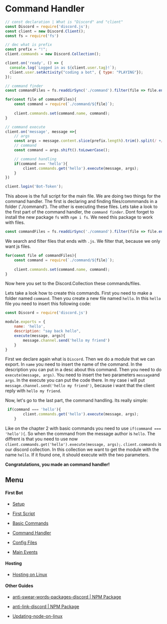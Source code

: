 # Command Handler

```js
// const declaration | What is "Discord" and "client"
const Discord = require('discord.js');
const client = new Discord.Client();
const fs = require('fs')

// dec what is prefix
const prefix = "!";
client.commands = new Discord.Collection();

client.on('ready', () => {
  console.log(`Logged in as ${client.user.tag}!`);
  client.user.setActivity("coding a bot", { type: "PLAYING"});
});

// command finder
const commandFiles = fs.readdirSync('./command').filter(file => file.endsWith('.js'));

for(const file of commandFiles){
    const command = require(`./command/${file}`);
 
    client.commands.set(command.name, command);
}

// command execute
client.on('message', message =>{
    // args
	const args = message.content.slice(prefix.length).trim().split(/ +/);
    // command
	const command = args.shift().toLowerCase();

    // command handling
    if(command === 'hello'){
        client.commands.get('hello').execute(message, args);
    }
})

client.login('Bot-Token');
```


This above is the full script for the main file. We are doing two things for the command handler. The first is declaring and finding files/commmands in a folder ('./command'). The other is executing these files. Lets take a look to the first part of the command handler, the `command finder`. Dont forget to install the new package `fs` with `npm i fs`. We need this package to work with files.

```js
const commandFiles = fs.readdirSync('./command').filter(file => file.endsWith('.js'));
```
We search and filter files that ends with `.js`. We filter that, because we only want js files.

```js
for(const file of commandFiles){
    const command = require(`./command/${file}`);
 
    client.commands.set(command.name, command);
}
```

Now here you set to the Discord.Collection these commands/files.

Lets take a look how to create this commands. First you need to make a folder named `command`. Then you create a new file named `hello`. In this `hello` file you need to insert this following code:

```js
const Discord = require('discord.js')

module.exports = {
    name: 'hello',
    description: "say back hello",
    execute(message, args){
        message.channel.send('hello my friend')
    }
}
```

First we declare again what is `Discord`. Then we do a module that we can export. In `name` you need to insert the name of the command. In the description you can put in a desc about this command. Then you need to do `execute(message, args)`. You need to insert the two parameters `message`and `args`. In the execute you can put the code there. In my case i will put `message.channel.send('hello my friend')`, because i want that the client reply with `hello my friend`.


Now, let's go to the last part, the command handling. Its really simple:

```js
 if(command === 'hello'){
        client.commands.get('hello').execute(message, args);
    }
```
Like on the chapter 2 with basic commands you need to use `if(command === 'hello'){`. So when the command from the message author is `hello`. The diffrent is that you need to use now `client.commands.get('hello').execute(message, args);`. `client.commands` is our discord collection. In this collection we want to get the module with the name `hello`. If it found one, it should execute with the two parameters.

**Congratulations, you made an command handler!**


## Menu

#### First Bot

- [Setup](https://github.com/ookamicodes/discordjs-guide/blob/master/first-bot/chapters/.setup.md)

- [First Script](https://github.com/ookamicodes/discordjs-guide/blob/master/first-bot/chapters/1_first-script.md)

- [Basic Commands](https://github.com/ookamicodes/discordjs-guide/blob/master/first-bot/chapters/2_basic-commands.md)

- [Command Handler](https://github.com/ookamicodes/discordjs-guide/blob/master/first-bot/chapters/3_command-handler.md)

- [Config Files](https://github.com/ookamicodes/discordjs-guide/blob/master/first-bot/chapters/4_config-files.md)

- [Main Events](https://github.com/ookamicodes/discordjs-guide/blob/master/first-bot/chapters/5_main-events.md)

#### Hosting

- [Hosting on Linux](https://github.com/ookamicodes/discordjs-guide/blob/main/hosting-guides/hosting-on-linux.md)

#### Other Guides

- [anti-swear-words-packages-discord | NPM Package](https://github.com/ookamicodes/discordjs-guide/blob/master/other-guides/chapters/anti-swear-words.md)

- [anti-link-discord | NPM Package](https://github.com/ookamicodes/discordjs-guide/blob/master/other-guides/chapters/anti-link.md)

- [Updating-node-on-linux](https://github.com/ookamicodes/discordjs-guide/blob/main/other-guides/chapters/update-node-linux.md)